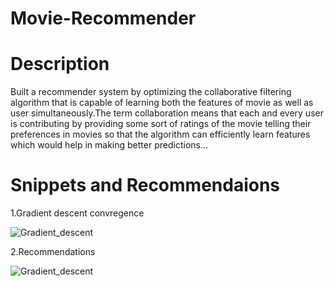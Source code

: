 # Movie-Recommender
 
# Description 
Built a recommender system by optimizing the collaborative filtering algorithm that is capable of learning both the features of movie as well as  user simultaneously.The term collaboration means that each and every user is contributing by providing some sort of ratings of the movie telling their preferences in movies so that the algorithm can efficiently learn features which would help in making better predictions...

# Snippets and Recommendaions
1.Gradient descent convregence

![Gradient_descent](https://user-images.githubusercontent.com/84433782/129437597-5b007c8f-5082-49b9-a160-d922e8bfa1a0.png)


2.Recommendations


![Gradient_descent](https://user-images.githubusercontent.com/84433782/129437650-a6f91886-bf77-4c17-81bd-507880eaab1a.png)

